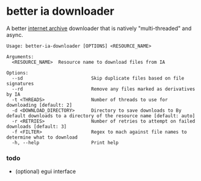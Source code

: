 # better ia downloader

A better [internet archive](https://archive.org) downloader that is natively "multi-threaded" and async.

```
Usage: better-ia-downloader [OPTIONS] <RESOURCE_NAME>

Arguments:
  <RESOURCE_NAME>  Resource name to download files from IA

Options:
  --sd                         Skip duplicate files based on file signatures
  --rd                         Remove any files marked as derivatives by IA
  -t <THREADS>                 Number of threads to use for downloading [default: 2]
  -d <DOWNLOAD_DIRECTORY>      Directory to save downloads to By default downloads to a directory of the resource name [default: auto]
  -r <RETRIES>                 Number of retries to attempt on failed downloads [default: 3]
  -f <FILTER>                  Regex to mach against file names to determine what to download
  -h, --help                   Print help
```

### todo
- (optional) egui interface